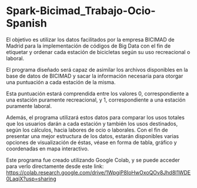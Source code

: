 # Spark-Bicimad_Trabajo-Ocio-Spanish
El objetivo es utilizar los datos facilitados por la empresa BICIMAD de Madrid para la implementación de códigos de Big Data con el fin de etiquetar y ordenar cada estación de bicicletas según su uso recreacional o laboral.

El programa diseñado será capaz de asimilar los archivos disponibles en la base de datos de BICIMAD y sacar la información necesaria para otorgar una puntuación a cada estación de la misma.

Esta puntuación estará comprendida entre los valores 0, correspondiente a una estación puramente recreacional, y 1, correspondiente a una estación puramente laboral.

Además, el programa utilizará estos datos para comparar los usos totales que los usuarios darán a cada estación y también los usos destinados, según los cálculos, hacia labores de ocio o laborales.
Con el fin de presentar una mejor estructura de los datos, estarán disponibles varias opciones de visualización de éstas, véase en forma de tabla, gráfico y coordenadas en mapa interactivo.

Este programa fue creado utilizando Google Colab, y se puede acceder para verlo directamente desde este link: https://colab.research.google.com/drive/1WpgiP8IoHwOxoQOv8Jhd8l1WDE0LaqiX?usp=sharing
